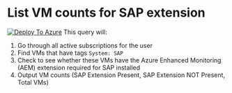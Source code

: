 # List VM counts for SAP extension
[![Deploy To Azure](https://aka.ms/deploytoazurebutton)](https://portal.azure.com/#create/Microsoft.Template/uri/https%3A%2F%2Fraw.githubusercontent.com%2Fsajitsasi%2Fsap-vm-extension%2Fmain%2Fqueries%2Fsap-vm-count%2Fazuredeploy.json)
This query will:
1. Go through all active subscriptions for the user
2. Find VMs that have tags ```System: SAP```
3. Check to see whether these VMs have the Azure Enhanced Monitoring (AEM) extension required for SAP installed
4. Output VM counts (SAP Extension Present, SAP Extension NOT Present, Total VMs)
